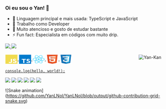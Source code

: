 ### Oi eu sou o Yan! 👋

- 🔭 Linguagem principal e mais usada: TypeScript e JavaScript
- 👯 Trabalho como Developer
- 🤔 Muito atencioso e gosto de estudar bastante
- ⚡ Fun fact: Especialista em códigos com muito drip.

<a href="https://github.com/YanLNol">
<img height="180em" src="https://github-readme-stats.vercel.app/api?username=YanLNol&show_icons=true&theme=dark&include_all_commits=true&count_private=true"/>
  <img height="180em" src="https://github-readme-stats.vercel.app/api/top-langs/?username=YanLNol&layout=compact&langs_count=7&theme=dark"/>
  
  </div>
<div style="display: inline_block"><br>
  <img align="center" alt="Yan-Js" height="30" width="40" src="https://raw.githubusercontent.com/devicons/devicon/master/icons/javascript/javascript-plain.svg">
  <img align="center" alt="Yan-Ts" height="30" width="40" src="https://raw.githubusercontent.com/devicons/devicon/master/icons/typescript/typescript-plain.svg">
  <img align="center" alt="Yan-React" height="30" width="40" src="https://raw.githubusercontent.com/devicons/devicon/master/icons/react/react-original.svg">
  <img align="center" alt="Yan-HTML" height="30" width="40" src="https://raw.githubusercontent.com/devicons/devicon/master/icons/html5/html5-original.svg">
  <img align="center" alt="Yan-CSS" height="30" width="40" src="https://raw.githubusercontent.com/devicons/devicon/master/icons/css3/css3-original.svg">
 <img align="right" alt="Yan-Kan" src="https://cdn.discordapp.com/attachments/841660427305222195/890311711960236042/bokuno-hero-academia-izuku.gif">
  </div> 
    
    console.log(hello, world!);
  
  <div>
  <a href="https://www.youtube.com/channel/UCBA0mNfu09N_g1y-h8czQWw" target="_blank"><img src="https://img.shields.io/badge/YouTube-FF0000?style=for-the-badge&logo=youtube&logoColor=white" target="_blank"></a>
  <a href="https://www.instagram.com/yanl.nolan/" target="_blank"><img src="https://img.shields.io/badge/-Instagram-%23E4405F?style=for-the-badge&logo=instagram&logoColor=white" target="_blank"></a>
 	<a href="https://www.twitch.tv/piecesoexecutor" target="_blank"><img src="https://img.shields.io/badge/Twitch-9146FF?style=for-the-badge&logo=twitch&logoColor=white" target="_blank"></a>
 <a href="https://discord.gg/6cYc85pT" target="_blank"><img src="https://img.shields.io/badge/Discord-7289DA?style=for-the-badge&logo=discord&logoColor=white" target="_blank"></a> 
  <a href = "mailto:yan.nolan@criacore.com"><img src="https://img.shields.io/badge/-Gmail-%23333?style=for-the-badge&logo=gmail&logoColor=white" target="_blank"></a>
  <a href="https://www.linkedin.com/in/yan-landin-548382208/" target="_blank"><img src="https://img.shields.io/badge/-LinkedIn-%230077B5?style=for-the-badge&logo=linkedin&logoColor=white" target="_blank"></a> 
   
  
  
  
  
  
  
  
   ![Snake animation] (https://github.com/YanLNol/YanLNol/blob/output/github-contribution-grid-snake.svg)
   
   </div>
